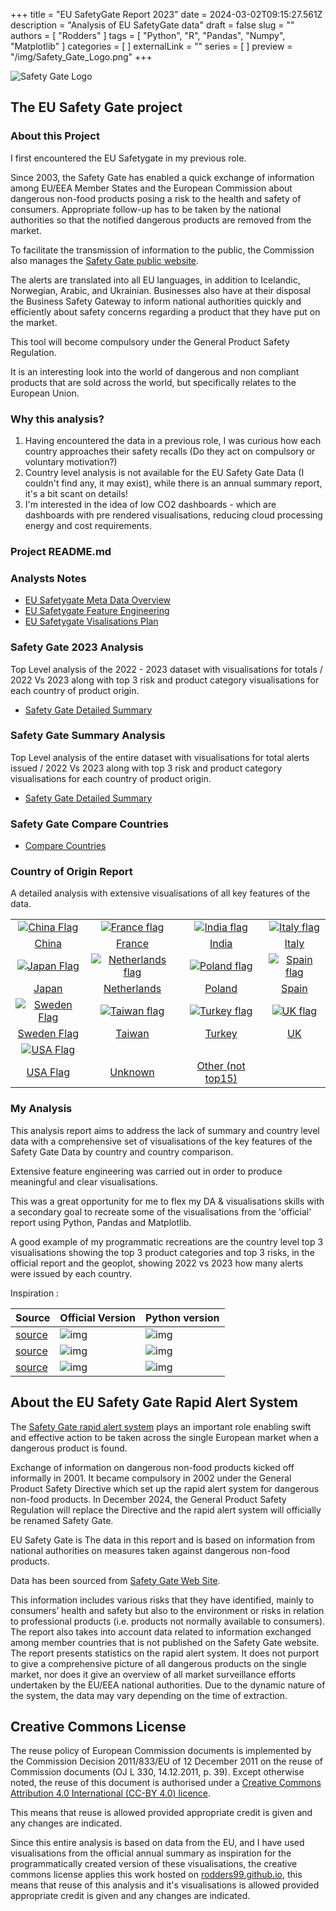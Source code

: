 +++
title = "EU SafetyGate Report 2023"
date = 2024-03-02T09:15:27.561Z
description = "Analysis of EU SafetyGate data"
draft = false
slug = ""
authors = [ "Rodders" ]
tags = [ "Python", "R", "Pandas", "Numpy", "Matplotlib" ]
categories = [ ]
externalLink = ""
series = [ ]
preview = "/img/Safety_Gate_Logo.png"
+++

![Safety Gate Logo](https://rodders.me/img/Safety_Gate_Logo.png)

## The EU Safety Gate project

### About this Project

I first encountered the EU Safetygate in my previous role.

Since 2003, the Safety Gate has enabled a quick exchange of information among EU/EEA Member States and the European Commission about
dangerous non-food products posing a risk to the health and safety of consumers. Appropriate follow-up has to be taken by the national
authorities so that the notified dangerous products are removed from the market.

To facilitate the transmission of information to the public, the Commission also manages the [Safety Gate public website](https://ec.europa.eu/safety-gate/#/screen/home).

The alerts are translated into all EU languages, in addition to Icelandic, Norwegian, Arabic, and Ukrainian. Businesses also have at their disposal the Business Safety
Gateway to inform national authorities quickly and efficiently about safety concerns regarding a product that they have put on the market.

This tool will become compulsory under the General Product Safety Regulation.

It is an interesting look into the world of dangerous and non compliant products that are sold across the world, but specifically relates to the European Union.

### Why this analysis?

1) Having encountered the data in a previous role, I was curious how each country approaches their safety recalls (Do they act on compulsory or voluntary motivation?)
2) Country level analysis is not available for the EU Safety Gate Data (I couldn't find any, it may exist), while there is an annual summary report, it's a bit scant on details!
3) I'm interested in the idea of low CO2 dashboards - which are dashboards with pre rendered visualisations, reducing cloud processing energy and cost requirements.

### Project README.md



### Analysts Notes

- [EU Safetygate Meta Data Overview](/safetygate/docs/eu-safetygate-report-2023-meta-data.html)
- [EU Safetygate Feature Engineering](/safetygate/docs/eu-safetygate-report-2023-feature-engineering.html)
- [EU Safetygate Visalisations Plan ](/safetygate/docs/eu-safetygate-report-2023-plot-plan.html)

### Safety Gate 2023 Analysis

Top Level analysis of the 2022 - 2023 dataset with visualisations for totals / 2022 Vs 2023 along with top 3 risk and product category visualisations for each country of product origin.

- [Safety Gate Detailed Summary](/safetygate/docs/eu-safetygate-report-2023-detail.html)

### Safety Gate Summary Analysis

Top Level analysis of the entire dataset with visualisations for total alerts issued / 2022 Vs 2023 along with top 3 risk and product category visualisations for each country of product origin.

- [Safety Gate Detailed Summary](/safetygate/docs/eu-safetygate-report-2023-all.html)

### Safety Gate Compare Countries

- [Compare Countries](eu-safetygate-report-2023-comparison.html?country1=france&country2=germany)

### Country of Origin Report

A detailed analysis with extensive visualisations of all key features of the data.

| | | | |
| :-: |  :-: | :-: | :-: |
|[![China Flag](https://rodders.me/img/icons/china-flag.webp)](/safetygate/docs/eu-safetygate-report-2023-country.html?country1=china)|[![France flag](https://rodders.me/img/icons/france-flag.webp)](/safetygate/docs/eu-safetygate-report-2023-country.html?country1=france)|[![India flag](https://rodders.me/img/icons/india-flag.webp)](/safetygate/docs/eu-safetygate-report-2023-country.html?country1=india)|[![Italy flag](https://rodders.me/img/icons/italy-flag.webp)](/safetygate/docs/eu-safetygate-report-2023-country.html?country1=italy)
|[China](/safetygate/docs/eu-safetygate-report-2023-country.html?country1=china)|[France](/safetygate/docs/eu-safetygate-report-2023-country.html?country1=france)|[India](/safetygate/docs/eu-safetygate-report-2023-country.html?country1=india)| [Italy](/safetygate/docs/eu-safetygate-report-2023-country.html?country1=italy)
|[![Japan Flag](https://rodders.me/img/icons/japan-flag.webp)](/safetygate/docs/eu-safetygate-report-2023-country.html?country1=japan)|[![Netherlands flag](https://rodders.me/img/icons/netherlands-flag.webp)](/safetygate/docs/eu-safetygate-report-2023-country.html?country1=netherlands)|[![Poland flag](https://rodders.me/img/icons/poland-flag.webp)](/safetygate/docs/eu-safetygate-report-2023-country.html?country1=poland)|[![Spain flag](https://rodders.me/img/icons/spain-flag.webp)](/safetygate/docs/eu-safetygate-report-2023-country.html?country1=spain)|
|[Japan](/safetygate/docs/eu-safetygate-report-2023-country.html?country1=japan)|[Netherlands](/safetygate/docs/eu-safetygate-report-2023-country.html?country1=netherlands)|[Poland](/safetygate/docs/eu-safetygate-report-2023-country.html?country1=poland)|[Spain](/safetygate/docs/eu-safetygate-report-2023-country.html?country1=spain)
|[![Sweden Flag](https://rodders.me/img/icons/sweden-flag.webp)](/safetygate/docs/eu-safetygate-report-2023-country.html?country1=sweden)|[![Taiwan flag](https://rodders.me/img/icons/taiwan-flag.webp)](/safetygate/docs/eu-safetygate-report-2023-country.html?country1=tawian)|[![Turkey flag](https://rodders.me/img/icons/turkey-flag.webp)](/safetygate/docs/eu-safetygate-report-2023-country.html?country1=turkey)|[![UK flag](https://rodders.me/img/icons/uk-flag.webp)](/safetygate/docs/eu-safetygate-report-2023-country.html?country1=uk)|
|[Sweden Flag](/safetygate/docs/eu-safetygate-report-2023-country.html?country1=sweden)|[Taiwan](/safetygate/docs/eu-safetygate-report-2023-country.html?country1=taiwan)|[Turkey](/safetygate/docs/eu-safetygate-report-2023-country.html?country1=turkey)|[UK](/safetygate/docs/eu-safetygate-report-2023-country.html?country1=uk)
|[![USA Flag](https://rodders.me/img/icons/usa-flag.webp)](/safetygate/docs/eu-safetygate-report-2023-country.html?country1=usa)|||
|[USA Flag](/safetygate/docs/eu-safetygate-report-2023-country.html?country1=usa)|[Unknown](/safetygate/docs/eu-safetygate-report-2023-country.html?country1=Unknown)|[Other (not top15)](/safetygate/docs/eu-safetygate-report-2023-country.html?country1=other)||

### My Analysis

This analysis report aims to address the lack of summary and country level data with a comprehensive set of visualisations of the key features of the Safety Gate Data by country and country comparison.

Extensive feature engineering was carried out in order to produce meaningful and clear visualisations.

This was a great opportunity for me to flex my DA & visualisations skills with a secondary goal to recreate some of the visualisations from the 'official' report using Python, Pandas and Matplotlib.

A good example of my programmatic recreations are the country level top 3 visualisations showing the top 3 product categories and top 3 risks, in the official report and the geoplot, showing 
2022 vs 2023 how many alerts were issued by each country.

Inspiration :

| Source  | Official Version | Python version |
| :- |:- |:- |
|[source](https://webgate.ec.europa.eu/safety/consumers/consumers_safety_gate/statisticsAndAnualReports/2023/Safety_Gate_2023_Factsheet_EN.pdf) |![img](https://rodders.me/img/inspiration-top3s.png) | ![img](https://rodders.me/img/italy-top3s.png)
| [source](https://webgate.ec.europa.eu/safety/consumers/consumers_safety_gate/statisticsAndAnualReports/2023/Safety_Gate_2023_report_EN.pdf) | ![img](https://rodders.me/img/inspiration-purpleplot.png)  | ![img](https://rodders.me/img/number-of-alerts-validated-on-safetygate-from-2003-to-2023.png)
| [source](https://webgate.ec.europa.eu/safety/consumers/consumers_safety_gate/statisticsAndAnualReports/2023/Safety_Gate_2023_report_EN.pdf) | ![img](https://rodders.me/img/inspiration-geoplot.png)  | ![img](https://rodders.me/img/submitting-country-geo-plot.png)

## About the EU Safety Gate Rapid Alert System

The [Safety Gate rapid alert system](https://ec.europa.eu/safety-gate/#/screen/home) plays an important role
enabling swift and effective action to be taken across the single European market when a dangerous product is found.

Exchange of information on dangerous non-food products kicked
off informally in 2001. It became compulsory in 2002 under the
General Product Safety Directive which set up the rapid alert system
for dangerous non-food products. In December 2024, the General
Product Safety Regulation will replace the Directive and the rapid
alert system will officially be renamed Safety Gate.

EU Safety Gate is The data in this report and is based on information from national
authorities on measures taken against dangerous non-food products.

Data has been sourced from [Safety Gate Web Site](https://ec.europa.eu/safety-gate/).

This information includes various risks that they have identified,
mainly to consumers’ health and safety but also to the environment
or risks in relation to professional products (i.e. products not
normally available to consumers). The report also takes into account
data related to information exchanged among member countries
that is not published on the Safety Gate website.
The report presents statistics on the rapid alert system. It does not
purport to give a comprehensive picture of all dangerous products
on the single market, nor does it give an overview of all market
surveillance efforts undertaken by the EU/EEA national authorities.
Due to the dynamic nature of the system, the data may vary
depending on the time of extraction.



## Creative Commons License

The reuse policy of European Commission documents is implemented by the Commission Decision 2011/833/EU
of 12 December 2011 on the reuse of Commission documents (OJ L 330, 14.12.2011, p. 39). Except otherwise noted,
the reuse of this document is authorised under a [Creative Commons Attribution 4.0 International (CC-BY 4.0)
licence](https://creativecommons.org/licenses/by/4.0/).

This means that reuse is allowed provided appropriate credit is given and any changes are indicated.

Since this entire analysis is based on data from the EU, and I have used visualisations from the official annual summary as inspiration for the programmatically created version of these visualisations,
the creative commons license applies this work hosted on [rodders99.github.io](rodders99.github.io), this means that reuse of this analysis and it's visualisations is allowed provided appropriate credit is given and any changes are indicated.
